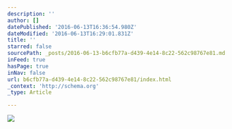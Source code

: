 ```yaml
---
description: ''
author: []
datePublished: '2016-06-13T16:36:54.980Z'
dateModified: '2016-06-13T16:29:01.831Z'
title: ''
starred: false
sourcePath: _posts/2016-06-13-b6cfb77a-d439-4e14-8c22-562c98767e81.md
inFeed: true
hasPage: true
inNav: false
url: b6cfb77a-d439-4e14-8c22-562c98767e81/index.html
_context: 'http://schema.org'
_type: Article

---
```

![](https://the-grid-user-content.s3-us-west-2.amazonaws.com/94916475-0ca2-4e63-8345-360886de2463.jpg)